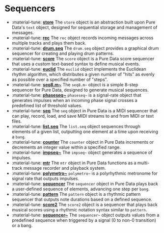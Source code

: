 # Sequencers

<div class="grid cards" markdown>

- :material-tune: [__store__](../../objects/store.md) The `store` object is an abstraction built upon Pure Data's `text` object, designed for sequential storage and management of messages.
- :material-tune: [__rec__](../../objects/rec.md) The `rec` object records incoming messages across multiple tracks and plays them back.
- :material-tune: [__drum.seq__](../../objects/drum.seq.md) The `drum.seq` object provides a graphical drum sequencer for creating and playing drum patterns.
- :material-tune: [__score__](../../objects/score.md) The `score` object is a Pure Data score sequencer that uses a custom text-based syntax to define musical events.
- :material-tune: [__euclid__](../../objects/euclid.md) The `euclid` object implements the Euclidean rhythm algorithm, which distributes a given number of "hits" as evenly as possible over a specified number of "steps".
- :material-tune: [__seq8.m~__](../../objects/seq8.m~.md) The `seq8.m~` object is a simple 8-step sequencer for Pure Data, designed to generate musical sequences.
- :material-tune: [__phaseseq~__](../../objects/phaseseq~.md) `phaseseq~` is a signal-rate object that generates impulses when an incoming phase signal crosses a predefined list of threshold values.
- :material-tune: [__seq__](../../objects/seq.md) The `seq` object in Pure Data is a MIDI sequencer that can play, record, load, and save MIDI streams to and from MIDI or text files.
- :material-tune: [__list.seq__](../../objects/list.seq.md) The `list.seq` object sequences through elements of a given list, outputting one element at a time upon receiving a `bang`.
- :material-tune: [__counter__](../../objects/counter.md) The `counter` object in Pure Data increments or decrements an integer value within a specified range.
- :material-tune: [__impseq~__](../../objects/impseq~.md) The `impseq~` object generates a sequence of impulses.
- :material-tune: [__mtr__](../../objects/mtr.md) The `mtr` object in Pure Data functions as a multi-track message recorder and playback system.
- :material-tune: [__polymetro~__](../../objects/polymetro~.md) `polymetro~` is a polyrhythmic metronome for signal rate that outputs impulses.
- :material-tune: [__sequencer__](../../objects/sequencer.md) The `sequencer` object in Pure Data plays back a user-defined sequence of elements, advancing one step per `bang`.
- :material-tune: [__pattern__](../../objects/pattern.md) The `pattern` object is a rhythmic pattern sequencer that outputs note durations based on a defined sequence.
- :material-tune: [__score2__](../../objects/score2.md) The `score2` object is a sequencer that plays back musical scores using a rhythmic notation syntax similar to `pattern`.
- :material-tune: [__sequencer~__](../../objects/sequencer~.md) The `sequencer~` object outputs values from a predefined sequence when triggered by a signal (0 to non-0 transition) or a bang.

</div>